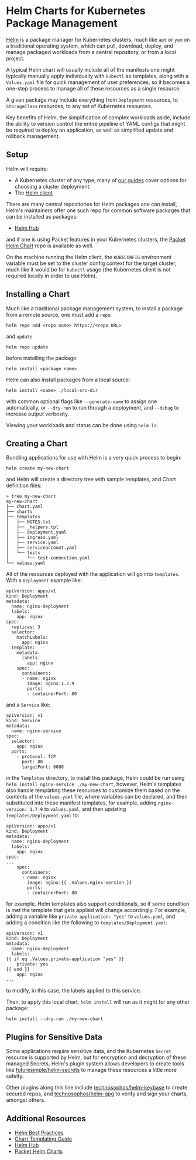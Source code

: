 <!-- <meta>
{
    "title":"Helm Charts for Kubernetes",
    "description":"Helm is a package manager for Kubernetes clusters, much like apt or yum on a traditional operating system, which can pull, download, and deploy",
    "tag":["Kubernetes", "Package Management", "Helm"],
    "seo-title": "Helm Charts for Kubernetes Package Management - Packet Technical Guides",
    "seo-description": "Helm Charts for Kubernetes Package Management",
    "og-title": "Helm Charts for Kubernetes Package Management",
    "og-description": "Helm Charts for Kubernetes Package Management"
}
</meta> -->

# Helm Charts for Kubernetes Package Management

[Helm](https://helm.sh/) is a package manager for Kubernetes clusters, much like `apt` or `yum` on a traditional operating system, which can pull, download, deploy, and manage packaged workloads from a central repository, or from a local project.

A typical Helm chart will usually include all of the manifests one might typically manually apply individually with `kubectl` as templates, along with a `Values.yaml` file for quick management of user preferences, so it becomes a one-step process to manage all of these resources as a single resource.

A given package may include everything from `Deployment` resources, to `StorageClass` resources, to any set of Kubernetes resources.

Key benefits of Helm, the simplification of complex workloads aside, include the ability to version control the entire pipeline of YAML configs that might be required to deploy an application, as well as simplified update and rollback management.

## Setup

Helm will require:

- A Kubernetes cluster of any type, many of [our guides](https://www.packet.com/resources/guides/) cover options for choosing a cluster deployment.
- The [Helm client](https://v3.helm.sh/docs/intro/install/)

There are many central repositories for Helm packages one can install, Helm's maintainers offer one such repo for common software packages that can be installed as packages:

- [Helm Hub](https://hub.helm.sh/)

and if one is using Packet features in your Kubernetes clusters, the [Packet Helm Chart](https://github.com/packet-labs/helm-charts) repo is available as well.

On the machine running the Helm client, the `KUBECONFIG` environment variable must be set to the cluster config context for the target cluster, much like it would be for `kubectl` usage (the Kubernetes client is not required locally in order to use Helm).

## Installing a Chart

Much like a traditional package management system, to install a package from a remote source, one must add a `repo`:

```
helm repo add <repo name> https://<repo URL>
```

and `update`

```
helm repo update
```

before installing the package:

```
helm install <package name>
```


Helm can also install packages from a local source:

```
helm install <name> ./local-src-dir
```

with common optional flags like `--generate-name` to assign one automatically, or `--dry-run` to run through a deployment, and `--debug` to increase output verbosity.

Viewing your workloads and status can be done using `helm ls`.

## Creating a Chart

Bundling applications for use with Helm is a very quick process to begin:

```
helm create my-new-chart
```

and Helm will create a directory tree with sample templates, and Chart definition files:

```
» tree my-new-chart
my-new-chart
├── Chart.yaml
├── charts
├── templates
│   ├── NOTES.txt
│   ├── _helpers.tpl
│   ├── deployment.yaml
│   ├── ingress.yaml
│   ├── service.yaml
│   ├── serviceaccount.yaml
│   └── tests
│       └── test-connection.yaml
└── values.yaml
```

All of the resources deployed with the application will go into `templates`. With a `Deployment` example like:

```
apiVersion: apps/v1
kind: Deployment
metadata:
  name: nginx-deployment
  labels:
    app: nginx
spec:
  replicas: 3
  selector:
    matchLabels:
      app: nginx
  template:
    metadata:
      labels:
        app: nginx
    spec:
      containers:
      - name: nginx
        image: nginx:1.7.9
        ports:
        - containerPort: 80
```

and a `Service` like:

```
apiVersion: v1
kind: Service
metadata:
  name: nginx-service
spec:
  selector:
    app: nginx
  ports:
    - protocol: TCP
      port: 80
      targetPort: 8080
```

in the `Templates` directory, to install this package, Helm could be run using `helm install nginx-service ./my-new-chart`, however, Helm's templates also handle templating these resources to customize them based on the contents of the `values.yaml` file, where variables can be declared, and then substituted into these manifest templates, for example, adding `nginx-version: 1.7.9` to `values.yaml`, and then updating `templates/Deployment.yaml` to:

```
apiVersion: apps/v1
kind: Deployment
metadata:
  name: nginx-deployment
  labels:
    app: nginx
spec:
...
    spec:
      containers:
      - name: nginx
        image: nginx:{{ .Values.nginx-version }}
        ports:
        - containerPort: 80
```

for example. Helm templates also support conditionals, so if some condition is met the template that gets applied will change accordingly. For example, adding a variable like `private-application: "yes"` to `values.yaml`, and adding a condition like the following to `templates/Deployment.yaml`:

```
apiVersion: v1
kind: Deployment
metadata:
  name: nginx-deployment
  labels:
{{ if eq .Values.private-application "yes" }}
    private: yes
{{ end }}
	app: nginx
...
```

to modify, in this case, the labels applied to this service.

Then, to apply this local chart, `helm install` will run as it might for any other package:

```
helm install --dry-run ./my-new-chart
```

## Plugins for Sensitive Data

Some applications require sensitive data, and the Kubernetes `Secret` resource is supported by Helm, but for encryption and decryption of these managed Secrets, Helm's plugin system allows developers to create tools like [futuresimple/helm-secrets](https://github.com/futuresimple/helm-secrets) to manage these resources a little more safelty.

Other plugins along this line include [technosophos/helm-keybase](https://github.com/technosophos/helm-keybase) to create secured repos, and [technosophos/helm-gpg](https://github.com/technosophos/helm-gpg) to verify and sign your charts, amongst others.

## Additional Resources

- [Helm Best Practices](https://v3.helm.sh/docs/topics/chart_best_practices/conventions/)
- [Chart Templating Guide](https://v3.helm.sh/docs/topics/chart_template_guide/builtin_objects/)
- [Helm Hub](https://hub.helm.sh)
- [Packet Helm Charts](https://github.com/packet-labs/helm-charts)
